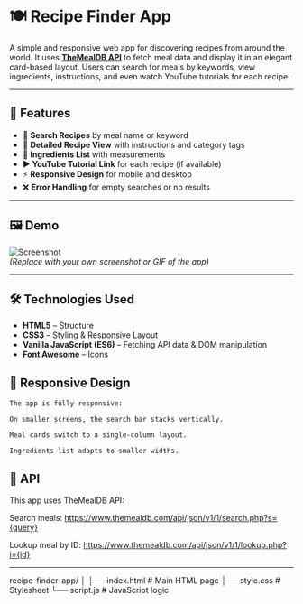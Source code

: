 # 🍽️ Recipe Finder App  

A simple and responsive web app for discovering recipes from around the world. It uses **[TheMealDB API](https://www.themealdb.com/api.php)** to fetch meal data and display it in an elegant card-based layout. Users can search for meals by keywords, view ingredients, instructions, and even watch YouTube tutorials for each recipe.

---

## 🚀 Features  

- 🔎 **Search Recipes** by meal name or keyword  
- 📝 **Detailed Recipe View** with instructions and category tags  
- 🛒 **Ingredients List** with measurements  
- ▶️ **YouTube Tutorial Link** for each recipe (if available)  
- ⚡ **Responsive Design** for mobile and desktop  
- ❌ **Error Handling** for empty searches or no results  

---

## 🖼️ Demo  

![Screenshot](screenshot.png)  
*(Replace with your own screenshot or GIF of the app)*  

---

## 🛠️ Technologies Used  

- **HTML5** – Structure  
- **CSS3** – Styling & Responsive Layout  
- **Vanilla JavaScript (ES6)** – Fetching API data & DOM manipulation  
- **Font Awesome** – Icons  

## 📱 Responsive Design

    The app is fully responsive:

    On smaller screens, the search bar stacks vertically.

    Meal cards switch to a single-column layout.

    Ingredients list adapts to smaller widths.


## 🔗 API

This app uses TheMealDB API:

Search meals: https://www.themealdb.com/api/json/v1/1/search.php?s={query}

Lookup meal by ID: https://www.themealdb.com/api/json/v1/1/lookup.php?i={id}

---
recipe-finder-app/
│
├── index.html        # Main HTML page
├── style.css         # Stylesheet
└── script.js         # JavaScript logic
